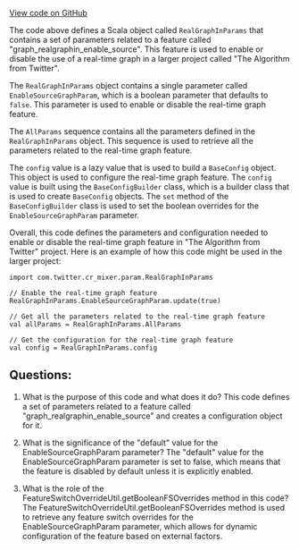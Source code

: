 [View code on GitHub](https://github.com/misbahsy/the-algorithm/cr-mixer/server/src/main/scala/com/twitter/cr_mixer/param/RealGraphInParams.scala)

The code above defines a Scala object called `RealGraphInParams` that contains a set of parameters related to a feature called "graph_realgraphin_enable_source". This feature is used to enable or disable the use of a real-time graph in a larger project called "The Algorithm from Twitter". 

The `RealGraphInParams` object contains a single parameter called `EnableSourceGraphParam`, which is a boolean parameter that defaults to `false`. This parameter is used to enable or disable the real-time graph feature. 

The `AllParams` sequence contains all the parameters defined in the `RealGraphInParams` object. This sequence is used to retrieve all the parameters related to the real-time graph feature. 

The `config` value is a lazy value that is used to build a `BaseConfig` object. This object is used to configure the real-time graph feature. The `config` value is built using the `BaseConfigBuilder` class, which is a builder class that is used to create `BaseConfig` objects. The `set` method of the `BaseConfigBuilder` class is used to set the boolean overrides for the `EnableSourceGraphParam` parameter. 

Overall, this code defines the parameters and configuration needed to enable or disable the real-time graph feature in "The Algorithm from Twitter" project. Here is an example of how this code might be used in the larger project:

```
import com.twitter.cr_mixer.param.RealGraphInParams

// Enable the real-time graph feature
RealGraphInParams.EnableSourceGraphParam.update(true)

// Get all the parameters related to the real-time graph feature
val allParams = RealGraphInParams.AllParams

// Get the configuration for the real-time graph feature
val config = RealGraphInParams.config
```
## Questions: 
 1. What is the purpose of this code and what does it do?
   This code defines a set of parameters related to a feature called "graph_realgraphin_enable_source" and creates a configuration object for it.

2. What is the significance of the "default" value for the EnableSourceGraphParam parameter?
   The "default" value for the EnableSourceGraphParam parameter is set to false, which means that the feature is disabled by default unless it is explicitly enabled.

3. What is the role of the FeatureSwitchOverrideUtil.getBooleanFSOverrides method in this code?
   The FeatureSwitchOverrideUtil.getBooleanFSOverrides method is used to retrieve any feature switch overrides for the EnableSourceGraphParam parameter, which allows for dynamic configuration of the feature based on external factors.